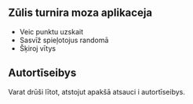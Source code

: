 ## Zūlis turnira moza aplikaceja
* Veic punktu uzskait
* Sasvīž spieļotojus randomā
* Šķiroj vītys

## Autortīseibys
Varat drūši lītot, atstojut apakšā atsauci i autortīseibys.

